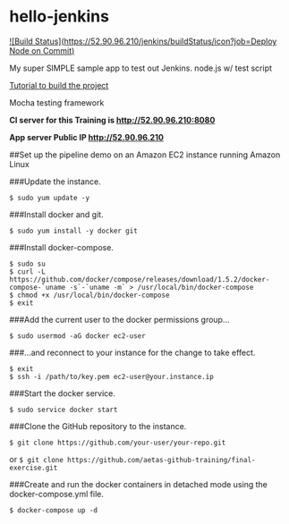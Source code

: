 # hello-jenkins

[![Build Status](https://52.90.96.210/jenkins/buildStatus/icon?job=Deploy Node on Commit)](http://52.90.96.210/jenkins/job/Deploy%20Node%20on%20Commit/)

My super SIMPLE sample app to test out Jenkins. node.js w/ test script

[Tutorial to build the project](http://code.tutsplus.com/tutorials/setting-up-continuous-integration-continuous-deployment-with-jenkins--cms-21511)

Mocha testing framework



**CI server for this Training is http://52.90.96.210:8080**

**App server Public IP http://52.90.96.210**

##Set up the pipeline demo on an Amazon EC2 instance running Amazon Linux

###Update the instance.

`$ sudo yum update -y`

###Install docker and git.

`$ sudo yum install -y docker git`

###Install docker-compose.
```
$ sudo su
$ curl -L https://github.com/docker/compose/releases/download/1.5.2/docker-compose-`uname -s`-`uname -m` > /usr/local/bin/docker-compose
$ chmod +x /usr/local/bin/docker-compose
$ exit
```

###Add the current user to the docker permissions group...

`$ sudo usermod -aG docker ec2-user`

###...and reconnect to your instance for the change to take effect.

```
$ exit
$ ssh -i /path/to/key.pem ec2-user@your.instance.ip
```

###Start the docker service.

`$ sudo service docker start`

###Clone the GitHub repository to the instance.

`$ git clone https://github.com/your-user/your-repo.git`

or
`$ git clone https://github.com/aetas-github-training/final-exercise.git`

###Create and run the docker containers in detached mode using the docker-compose.yml file.

`$ docker-compose up -d`
